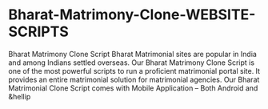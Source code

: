 # Bharat-Matrimony-Clone-WEBSITE-SCRIPTS
Bharat Matrimony Clone Script Bharat Matrimonial sites are popular in India and among Indians settled overseas. Our  Bharat Matrimony Clone Script is one of the most powerful scripts to run a proficient matrimonial portal site. It provides an entire matrimonial solution for matrimonial agencies. Our Bharat Matrimonial Clone Script comes with Mobile Application – Both Android and &amp;hellip
